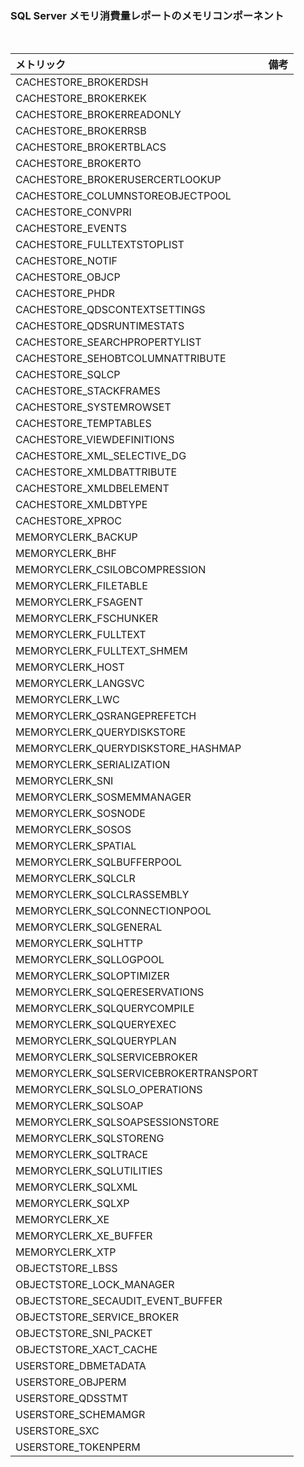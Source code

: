 ###  SQL Server メモリ消費量レポートのメモリコンポーネント
<br>


|メトリック|備考|
|:---|:---|
|CACHESTORE_BROKERDSH	||
|CACHESTORE_BROKERKEK	||
|CACHESTORE_BROKERREADONLY	||
|CACHESTORE_BROKERRSB	||
|CACHESTORE_BROKERTBLACS	||
|CACHESTORE_BROKERTO	||
|CACHESTORE_BROKERUSERCERTLOOKUP	||
|CACHESTORE_COLUMNSTOREOBJECTPOOL	||
|CACHESTORE_CONVPRI	||
|CACHESTORE_EVENTS	||
|CACHESTORE_FULLTEXTSTOPLIST	||
|CACHESTORE_NOTIF	||
|CACHESTORE_OBJCP	||
|CACHESTORE_PHDR	||
|CACHESTORE_QDSCONTEXTSETTINGS	||
|CACHESTORE_QDSRUNTIMESTATS	||
|CACHESTORE_SEARCHPROPERTYLIST	||
|CACHESTORE_SEHOBTCOLUMNATTRIBUTE	||
|CACHESTORE_SQLCP	||
|CACHESTORE_STACKFRAMES	||
|CACHESTORE_SYSTEMROWSET	||
|CACHESTORE_TEMPTABLES	||
|CACHESTORE_VIEWDEFINITIONS	||
|CACHESTORE_XML_SELECTIVE_DG	||
|CACHESTORE_XMLDBATTRIBUTE	||
|CACHESTORE_XMLDBELEMENT	||
|CACHESTORE_XMLDBTYPE	||
|CACHESTORE_XPROC	||
|MEMORYCLERK_BACKUP	||
|MEMORYCLERK_BHF	||
|MEMORYCLERK_CSILOBCOMPRESSION	||
|MEMORYCLERK_FILETABLE	||
|MEMORYCLERK_FSAGENT	||
|MEMORYCLERK_FSCHUNKER	||
|MEMORYCLERK_FULLTEXT	||
|MEMORYCLERK_FULLTEXT_SHMEM	||
|MEMORYCLERK_HOST	||
|MEMORYCLERK_LANGSVC	||
|MEMORYCLERK_LWC	||
|MEMORYCLERK_QSRANGEPREFETCH	||
|MEMORYCLERK_QUERYDISKSTORE	||
|MEMORYCLERK_QUERYDISKSTORE_HASHMAP	||
|MEMORYCLERK_SERIALIZATION	||
|MEMORYCLERK_SNI	||
|MEMORYCLERK_SOSMEMMANAGER	||
|MEMORYCLERK_SOSNODE	||
|MEMORYCLERK_SOSOS	||
|MEMORYCLERK_SPATIAL	||
|MEMORYCLERK_SQLBUFFERPOOL	||
|MEMORYCLERK_SQLCLR	||
|MEMORYCLERK_SQLCLRASSEMBLY	||
|MEMORYCLERK_SQLCONNECTIONPOOL	||
|MEMORYCLERK_SQLGENERAL	||
|MEMORYCLERK_SQLHTTP	||
|MEMORYCLERK_SQLLOGPOOL	||
|MEMORYCLERK_SQLOPTIMIZER	||
|MEMORYCLERK_SQLQERESERVATIONS	||
|MEMORYCLERK_SQLQUERYCOMPILE	||
|MEMORYCLERK_SQLQUERYEXEC	||
|MEMORYCLERK_SQLQUERYPLAN	||
|MEMORYCLERK_SQLSERVICEBROKER	||
|MEMORYCLERK_SQLSERVICEBROKERTRANSPORT	||
|MEMORYCLERK_SQLSLO_OPERATIONS	||
|MEMORYCLERK_SQLSOAP	||
|MEMORYCLERK_SQLSOAPSESSIONSTORE	||
|MEMORYCLERK_SQLSTORENG	||
|MEMORYCLERK_SQLTRACE	||
|MEMORYCLERK_SQLUTILITIES	||
|MEMORYCLERK_SQLXML	||
|MEMORYCLERK_SQLXP	||
|MEMORYCLERK_XE	||
|MEMORYCLERK_XE_BUFFER	||
|MEMORYCLERK_XTP	||
|OBJECTSTORE_LBSS	||
|OBJECTSTORE_LOCK_MANAGER	||
|OBJECTSTORE_SECAUDIT_EVENT_BUFFER	||
|OBJECTSTORE_SERVICE_BROKER	||
|OBJECTSTORE_SNI_PACKET	||
|OBJECTSTORE_XACT_CACHE	||
|USERSTORE_DBMETADATA	||
|USERSTORE_OBJPERM	||
|USERSTORE_QDSSTMT	||
|USERSTORE_SCHEMAMGR	||
|USERSTORE_SXC	||
|USERSTORE_TOKENPERM	||
